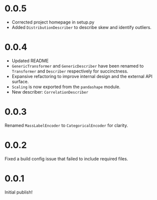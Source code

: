 # 0.0.5 
- Corrected project homepage in setup.py
- Added `DistributionDescriber` to describe skew and identify outliers.

# 0.0.4
- Updated README
- `GenericTransformer` and `GenericDescriber` have been renamed to `Transformer` and `Describer` respectively for succinctness.
- Expansive refactoring to improve internal design and the external API surface.
- `Scaling` is now exported from the `pandashape` module.
- New describer: `CorrelationDescriber`

# 0.0.3
Renamed `MassLabelEncoder` to `CategoricalEncoder` for clarity.

# 0.0.2 
Fixed a build config issue that failed to include required files.

# 0.0.1
Initial publish!